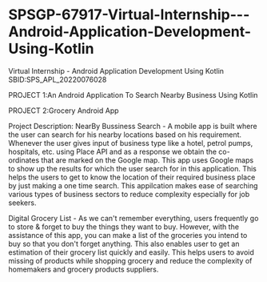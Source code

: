 # SPSGP-67917-Virtual-Internship---Android-Application-Development-Using-Kotlin
Virtual Internship - Android Application Development Using Kotlin
SBID:SPS_APL_20220076028

PROJECT 1:An Android Application To Search Nearby Business Using Kotlin 

PROJECT 2:Grocery Android App

Project Description:
NearBy Bussiness Search - A mobile app is built where the user can search for his nearby locations based on his requirement. Whenever the user gives input of business type like a hotel, petrol pumps, hospitals, etc. using Place API and as a response we obtain the co-ordinates that are marked on the Google map.
This app uses Google maps to show up the results for which the user search for in this application. This helps the users to get to know the location of their required business place by just making a one time search. This appilcation makes ease of searching various  types of business sectors to reduce complexity especially for job seekers.

Digital Grocery List - As we can't remember everything, users frequently go to store & forget to buy the things they want to buy. However, with the assistance of this app, you can make a list of the groceries you intend to buy so that you don't forget anything.
This  also enables user to get an estimation of their grocery list quickly and easily. This helps users to avoid missing of products while shopping grocery and reduce the complexity of homemakers and grocery products suppliers.
